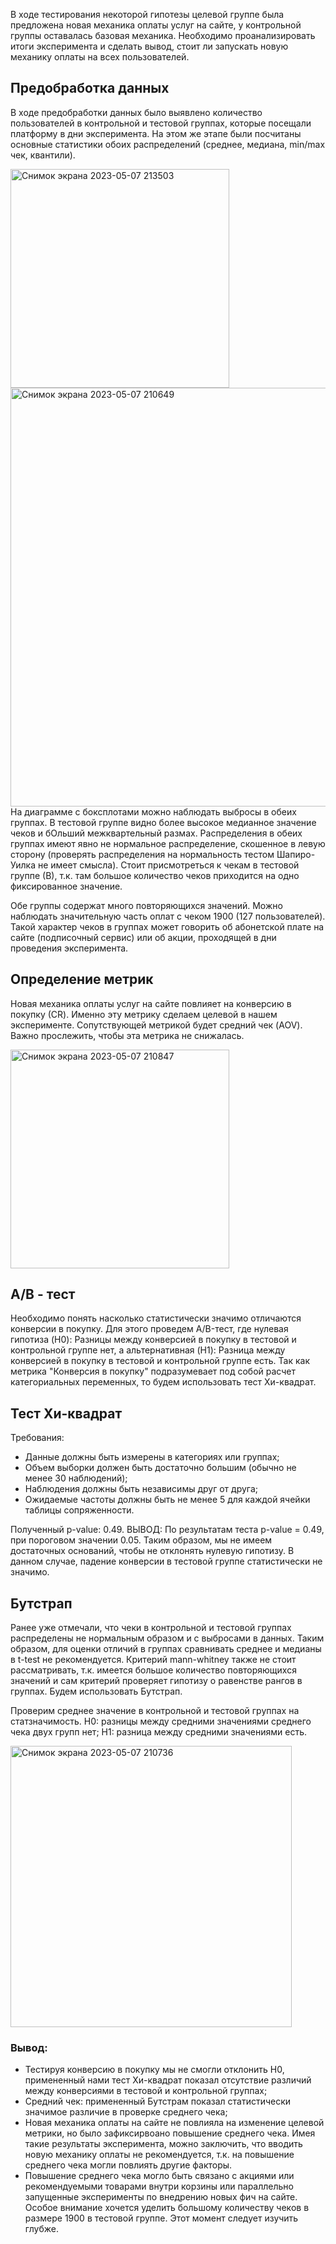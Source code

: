 В ходе тестирования некоторой гипотезы целевой группе была предложена новая механика оплаты услуг на сайте, у контрольной группы оставалась базовая механика. Необходимо проанализировать итоги эксперимента и сделать вывод, стоит ли запускать новую механику оплаты на всех пользователей.

## Предобработка данных

В ходе предобработки данных было выявлено количество пользователей в контрольной и тестовой группах, которые посещали платформу в дни эксперимента. На этом же этапе были посчитаны основные статистики обоих распределений (среднее, медиана, min/max чек, квантили).

<img width="350" alt="Снимок экрана 2023-05-07 213503" src="https://user-images.githubusercontent.com/128630067/236696164-f6c6471b-8f69-42d9-b389-c6605563df19.png">

<img width="670" alt="Снимок экрана 2023-05-07 210649" src="https://user-images.githubusercontent.com/128630067/236696344-7e283451-a201-4ccb-871e-2eda912aabbd.png">
На диаграмме с боксплотами можно наблюдать выбросы в обеих группах. В тестовой группе видно более высокое медианное значение чеков и бОльший межквартельный размах. Распределения в обеих группах имеют явно не нормальное распределение, скошенное в левую сторону (проверять распределения на нормальность тестом Шапиро-Уилка не имеет смысла). Стоит присмотреться к чекам в тестовой группе (В), т.к. там большое количество чеков приходится на одно фиксированное значение.

Обе группы содержат много повторяющихся значений. Можно наблюдать значительную часть оплат с чеком 1900 (127 пользователей). 
Такой характер чеков в группах может говорить об абонетской плате на сайте (подписочный сервис) или об акции, проходящей в дни проведения эксперимента.

## Определение метрик

Новая механика оплаты услуг на сайте повлияет на конверсию в покупку (СR). Именно эту метрику сделаем целевой в нашем эксперименте. Сопутствующей метрикой будет средний чек (AOV). Важно прослежить, чтобы эта метрика не снижалась.

<img width="350" alt="Снимок экрана 2023-05-07 210847" src="https://user-images.githubusercontent.com/128630067/236696083-521e7e0a-ed79-456c-908f-5f3a9957f829.png">

## A/B - тест

Необходимо понять насколько статистически значимо отличаются конверсии в покупку. Для этого проведем A/B-тест, где нулевая гипотиза (H0): Разницы между конверсией в покупку в тестовой и контрольной группе нет, а альтернативная (H1): Разница между конверсией в покупку в тестовой и контрольной группе есть.
Так как метрика "Конверсия в покупку" подразумевает под собой расчет категориальных переменных, то будем использовать тест Хи-квадрат.

## Тест Хи-квадрат

Требования:
- Данные должны быть измерены в категориях или группах;
- Объем выборки должен быть достаточно большим (обычно не менее 30 наблюдений);
- Наблюдения должны быть независимы друг от друга;
- Ожидаемые частоты должны быть не менее 5 для каждой ячейки таблицы сопряженности.

Полученный p-value: 0.49.
ВЫВОД: По результатам теста p-value = 0.49, при пороговом значении 0.05. Таким образом, мы не имеем достаточных оснований, чтобы не отклонять нулевую гипотизу. В данном случае, падение конверсии в тестовой группе статистически не значимо.

## Бутстрап

Ранее уже отмечали, что чеки в контрольной и тестовой группах распределены не нормальным образом и с выбросами в данных. Таким образом, для оценки отличий в группах сравнивать среднее и медианы в t-test не рекомендуется.
Критерий mann-whitney также не стоит рассматривать, т.к. имеется большое количество повторяющихся значений и сам критерий проверяет гипотизу о равенстве рангов в группах. Будем использовать Бутстрап.

Проверим среднее значение в контрольной и тестовой группах на статзначимость.
H0: разницы между средними значениями среднего чека двух групп нет;
H1: разница между средними значениями есть.

<img width="450" alt="Снимок экрана 2023-05-07 210736" src="https://user-images.githubusercontent.com/128630067/236696604-aaba1965-eaa3-4c34-aab8-eb31f69bf546.png">

### Вывод:
- Тестируя конверсию в покупку мы не смогли отклонить H0, примененный нами тест Хи-квадрат показал отсутствие различий между конверсиями в тестовой и контрольной группах;
- Средний чек: примененный Бутстрам показал статистически значимое различие в проверке среднего чека;
- Новая механика оплаты на сайте не повлияла на изменение целевой метрики, но было зафиксирвоано повышение среднего чека. Имея такие результаты эксперимента, можно заключить, что вводить новую механику оплаты не рекомендуется, т.к. на повышение среднего чека могли повлиять другие факторы.
- Повышение среднего чека могло быть связано с акциями или рекомендуемыми товарами внутри корзины или параллельно запущенные эксперименты по внедрению новых фич на сайте. Особое внимание хочется уделить большому количеству чеков в размере 1900 в тестовой группе. Этот момент следует изучить глубже.
